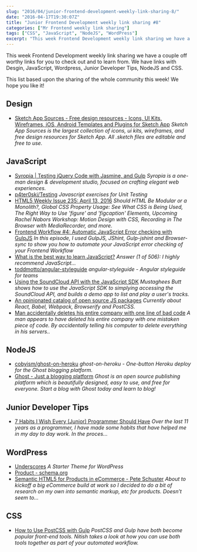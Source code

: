 ```yaml
---
slug: "2016/04/junior-frontend-development-weekly-link-sharing-8/"
date: "2016-04-17T19:30:07Z"
title: "Junior Frontend Development weekly link sharing #8"
categories: ["Mr Frontend weekly link sharing"]
tags: ["CSS", "JavaScript", "NodeJS", "WordPress"]
excerpt: "This week Frontend Development weekly link sharing we have a couple off worthy links for you to che..."
---
```


This week Frontend Development weekly link sharing we have a couple off worthy links for you to check out and to learn from. We have links with Desgin, JavaScript, Wordpress, Junior Developer Tips, NodeJS and CSS.

This list based upon the sharing of the whole community this week! We hope you like it!

## Design

* [Sketch App Sources - Free design resources - Icons, UI Kits, Wireframes, iOS, Android Templates and Plugins for Sketch App](http://www.sketchappsources.com/ "Sketch App Sources - Free design resources - Icons, UI Kits, Wireframes, iOS, Android Templates and Plugins for Sketch App") _Sketch App Sources is the largest collection of icons, ui kits, wireframes, and free design resources for Sketch App. All .sketch files are editable and free to use._

## JavaScript

* [Syropia | Testing jQuery Code with Jasmine, and Gulp](http://syropia.net/journal/testing-jquery-code-with-jasmine-and-gulp "Syropia | Testing jQuery Code with Jasmine, and Gulp") _Syropia is a one-man design & development studio, focused on crafting elegant web experiences._
* [p4ter0ski/Testing](https://github.com/p4ter0ski/Testing "p4ter0ski/Testing") _Javascript exercises for Unit Testing_
* [HTML5 Weekly Issue 235: April 13, 2016](http://html5weekly.com/issues/235 "HTML5 Weekly Issue 235: April 13, 2016") _Should HTML Be Modular or a Monolith?, Global CSS Property Usage: See What CSS is Being Used, The Right Way to Use 'figure' and 'figcaption' Elements, Upcoming Rachel Nabors Workshop: Motion Design with CSS, Recording in The Browser with MediaRecorder, and more._
* [Frontend Workflow #4: Automatic JavaScript Error checking with GulpJS](http://blog.mrfrontend.org/2016/04/frontend-workflow-4-automatic-javascript-error-checking-gulpjs/ "Frontend Workflow #4: Automatic JavaScript Error checking with GulpJS") _In this episode, I used GulpJS, JShint, Gulp-jshint and Browser-sync to show you how to automate your JavaScript error checking of your Frontend Workflow_
* [What is the best way to learn JavaScript?](https://www.quora.com/What-is-the-best-way-to-learn-JavaScript "What is the best way to learn JavaScript?") _Answer (1 of 506): I highly recommend JavaScript..._
* [toddmotto/angular-styleguide](https://github.com/toddmotto/angular-styleguide "toddmotto/angular-styleguide") _angular-styleguide - Angular styleguide for teams_
* [Using the SoundCloud API with the JavaScript SDK](http://www.sitepoint.com/using-soundcloud-api-javascript-sdk/ "Using the SoundCloud API with the JavaScript SDK") _Mustaghees Butt shows how to use the JavaScript SDK to simplying accessing the SoundCloud API, and builds a demo app to list and play a user's tracks._
* [An opinionated catalog of open source JS packages](https://js.coach/ "An opinionated catalog of open source JS packages") _Currently about React, Babel, Webpack, Browserify and PostCSS._
* [Man accidentally deletes his entire company with one line of bad code](http://www.independent.co.uk/life-style/gadgets-and-tech/news/man-accidentally-deletes-his-entire-company-with-one-line-of-bad-code-a6984256.html "Man accidentally deletes his entire company with one line of bad code") _A man appears to have deleted his entire company with one mistaken piece of code. By accidentally telling his computer to delete everything in his servers.._

## NodeJS

* [cobyism/ghost-on-heroku](https://github.com/cobyism/ghost-on-heroku "cobyism/ghost-on-heroku") _ghost-on-heroku - One-button Heroku deploy for the Ghost blogging platform._
* [Ghost - Just a blogging platform](https://ghost.org/ "Ghost - Just a blogging platform") _Ghost is an open source publishing platform which is beautifully designed, easy to use, and free for everyone. Start a blog with Ghost today and learn to blog!_

## Junior Developer Tips

* [7 Habits I Wish Every (Junior) Programmer Should Have](https://medium.com/@shekhargulati/7-habits-i-wish-every-junior-programmer-should-have-d0d6d8a972c9?source=linkShare-2d2dc3be7649-1460755479 "7 Habits I Wish Every (Junior) Programmer Should Have") _Over the last 11 years as a programmer, I have made some habits that have helped me in my day to day work. In the proces…_

## WordPress

* [Underscores](http://underscores.me/ "Underscores") _A Starter Theme for WordPress_
* [Product - schema.org](http://schema.org/Product "Product - schema.org")
* [Semantic HTML5 for Products in eCommerce - Pete Schuster](http://peteschuster.com/2012/05/semantic-html5-for-products-in-ecommerce/ "Semantic HTML5 for Products in eCommerce - Pete Schuster") _About to kickoff a big eCommerce build at work so I decided to do a bit of research on my own into semantic markup, etc for products. Doesn’t seem to…_

## CSS

* [How to Use PostCSS with Gulp](http://www.sitepoint.com/how-to-use-postcss-with-gulp/ "How to Use PostCSS with Gulp") _PostCSS and Gulp have both become popular front-end tools. Nitish takes a look at how you can use both tools together as part of your automated workflow._